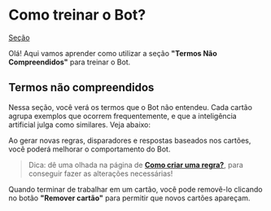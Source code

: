 # Como treinar o Bot?

[Seção](https://github.com/botmakeradmin/botmakeradmin.github.io/blob/master/docs/pt/imagens/Sec%CC%A7a%CC%83oNC.png)

Olá! Aqui vamos aprender como utilizar a seção **"Termos Não Compreendidos"** para treinar o Bot.


## Termos não compreendidos
Nessa seção, você verá os termos que o Bot não entendeu. Cada cartão agrupa exemplos que ocorrem frequentemente, e que a inteligência artificial julga como similares. Veja abaixo: 



Ao gerar novas regras, disparadores e respostas baseados nos cartões, você poderá melhorar o comportamento do Bot. 

> Dica: dê uma olhada na página de [**Como criar uma regra?**](https://github.com/botmakeradmin/botmakeradmin.github.io/blob/master/docs/pt/Como%20criar%20uma%20regra%3F.md), para conseguir fazer as alterações necessárias!

Quando terminar de trabalhar em um cartão, você pode removê-lo clicando no botão **"Remover cartão"** para permitir que novos cartões apareçam.


<!--stackedit_data:
eyJoaXN0b3J5IjpbLTgwODUzNDMyMywxNTUzMjQzNDQzLDYyMT
gxMjM1LC0xNzc2OTgxNDEzLDM3NjM0NjYzXX0=
-->
